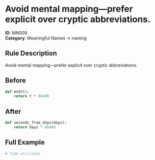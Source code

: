 # Avoid mental mapping—prefer explicit over cryptic abbreviations.

**ID**: MN009  
**Category**: Meaningful Names → naming

## Rule Description
Avoid mental mapping—prefer explicit over cryptic abbreviations.

## Before
```python
def mtd(t):
    return t * 86400
```

## After  
```python
def seconds_from_days(days):
    return days * 86400
```

## Full Example
```python
# Time utilities
```
